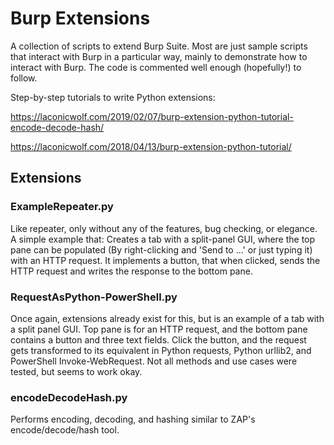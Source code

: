 # Burp Extensions
A collection of scripts to extend Burp Suite. Most are just sample scripts that interact with Burp in a particular way, mainly to demonstrate how to interact with Burp. The code is commented well enough (hopefully!) to follow.

Step-by-step tutorials to write Python extensions:

https://laconicwolf.com/2019/02/07/burp-extension-python-tutorial-encode-decode-hash/

https://laconicwolf.com/2018/04/13/burp-extension-python-tutorial/

## Extensions

### ExampleRepeater.py
Like repeater, only without any of the features, bug checking, or elegance. A simple example that: Creates a tab with a split-panel GUI, where the top pane can be populated (By right-clicking and 'Send to ...' or just typing it) with an HTTP request. It implements a button, that when clicked, sends the HTTP request and writes the response to the bottom pane.

### RequestAsPython-PowerShell.py
Once again, extensions already exist for this, but is an example of a tab with a split panel GUI. Top pane is for an HTTP request, and the bottom pane contains a button and three text fields. Click the button, and the request gets transformed to its equivalent in Python requests, Python urllib2, and PowerShell Invoke-WebRequest. Not all methods and use cases were tested, but seems to work okay.

### encodeDecodeHash.py
Performs encoding, decoding, and hashing similar to ZAP's encode/decode/hash tool. 
